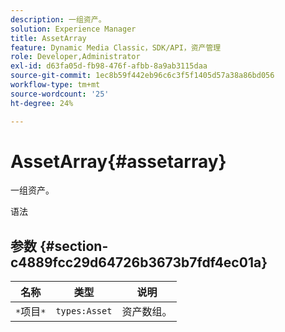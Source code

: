 ```yaml
---
description: 一组资产。
solution: Experience Manager
title: AssetArray
feature: Dynamic Media Classic，SDK/API，资产管理
role: Developer,Administrator
exl-id: d63fa05d-fb98-476f-afbb-8a9ab3115daa
source-git-commit: 1ec8b59f442eb96c6c3f5f1405d57a38a86bd056
workflow-type: tm+mt
source-wordcount: '25'
ht-degree: 24%

---
```


# AssetArray{#assetarray}

一组资产。

语法

## 参数 {#section-c4889fcc29d64726b3673b7fdf4ec01a}

| 名称 | 类型 | 说明 |
|---|---|---|
| `*`项目`*` | `types:Asset` | 资产数组。 |

